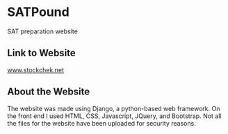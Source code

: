 # SATPound
SAT preparation website

## Link to Website
www.stockchek.net

## About the Website
The website was made using Django, a python-based web framework. On the front end I used HTML, CSS, Javascript, JQuery, and Bootstrap. Not all the files for the website have been uploaded for security reasons.
